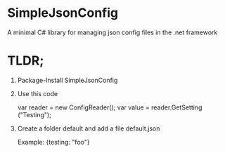 # SimpleJsonConfig
A minimal C# library for managing json config files in the .net framework

# TLDR;

1. Package-Install SimpleJsonConfig
2. Use this code

    var reader = new ConfigReader();
    var value = reader.GetSetting<string>
    ("Testing");

3. Create a folder default and add a file default.json

    Example:
    {testing: "foo"}

